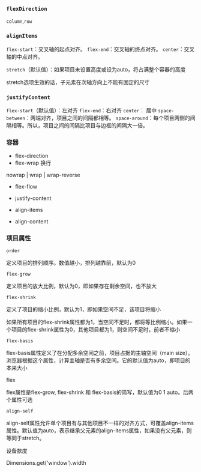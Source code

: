 ### `flexDirection`

`column`,`row`

### `alignItems`

`flex-start`：交叉轴的起点对齐。
`flex-end`：交叉轴的终点对齐。
`center`：交叉轴的中点对齐。
<!-- baseline: 项目的第一行文字的基线对齐。 -->
`stretch`（默认值）：如果项目未设置高度或设为auto，将占满整个容器的高度

stretch选项生效的话，子元素在次轴方向上不能有固定的尺寸

### `justifyContent`

`flex-start`（默认值）：左对齐
`flex-end`：右对齐
`center`： 居中
`space-between`：两端对齐，项目之间的间隔都相等。
`space-around`：每个项目两侧的间隔相等。所以，项目之间的间隔比项目与边框的间隔大一倍。

### 容器
- flex-direction
- flex-wrap 换行

nowrap | wrap | wrap-reverse

- flex-flow

- justify-content

- align-items

- align-content


### 项目属性

`order`

定义项目的排列顺序。数值越小，排列越靠前，默认为0

`flex-grow`

定义项目的放大比例，默认为0，即如果存在剩余空间，也不放大

`flex-shrink`

定义了项目的缩小比例，默认为1，即如果空间不足，该项目将缩小

如果所有项目的flex-shrink属性都为1，当空间不足时，都将等比例缩小。如果一个项目的flex-shrink属性为0，其他项目都为1，则空间不足时，前者不缩小

`flex-basis`

flex-basis属性定义了在分配多余空间之前，项目占据的主轴空间（main size）。浏览器根据这个属性，计算主轴是否有多余空间。它的默认值为auto，即项目的本来大小

flex

flex属性是flex-grow, flex-shrink 和 flex-basis的简写，默认值为0 1 auto。后两个属性可选

`align-self`

align-self属性允许单个项目有与其他项目不一样的对齐方式，可覆盖align-items属性。默认值为auto，表示继承父元素的align-items属性，如果没有父元素，则等同于stretch。

设备款度

Dimensions.get('window').width
